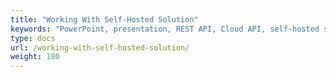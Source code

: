 ```yaml
---
title: "Working With Self-Hosted Solution"
keywords: "PowerPoint, presentation, REST API, Cloud API, self-hosted solution"
type: docs
url: /working-with-self-hosted-solution/
weight: 180
---
```

